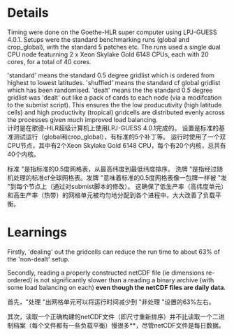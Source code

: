 # Details

Timing were done on the Goethe-HLR super computer using LPJ-GUESS 4.0.1.  Setups were the standard benchmarking runs (global and crop_global), with the standard 5 patches etc.  The runs used a single dual CPU node featurning 2 x Xeon Skylake Gold 6148 CPUs, each with 20 cores, for a total of 40 cores.

'standard' means the standard 0.5 degree gridlist which is ordered from highest to lowest latitudes.  'shuffled' means the standard cf global gridlist which has been randomised. 'dealt' means the the standard 0.5 degree gridlist was 'dealt' out like a pack of cards to each node (via a modifcation to the submist script).  This ensures the the low producutivity (high latitude cells) and high productivity (tropical) gridcells are distributed evenly across the processes given much improved load balancing.  
计时是在歌德-HLR超级计算机上使用LPJ-GUESS 4.0.1完成的。 设置是标准的基准测试运行（global和crop_global），有标准的5个补丁等。 运行时使用了一个双CPU节点，其中有2个Xeon Skylake Gold 6148 CPU，每个有20个内核，总共有40个内核。

标准 "是指标准的0.5度网格表，从最高纬度到最低纬度排序。 洗牌 "是指经过随机处理的标准cf全球网格表。发牌 "意味着标准的0.5度网格表像一包牌一样被 "发 "到每个节点上（通过对submist脚本的修改）。 这确保了低生产率（高纬度单元）和高生产率（热带）的网格单元被均匀地分配到各个进程中，大大改善了负载平衡。 

# Learnings

Firstly, 'dealing' out the gridcells can reduce the run time to about 63% of the 'non-dealt' setup.

Secondly, reading a properly constructed netCDF file (ie dimensions re-ordered) is not significantly slower than a reading a binary archive (with some load balancing on each) **even though the netCDF files are daily data**.     

首先，"处理 "出网格单元可以将运行时间减少到 "非处理 "设置的63%左右。

其次，读取一个正确构建的netCDF文件（即尺寸重新排序）并不比读取一个二进制档案（每个文件都有一些负载平衡）慢很多**，尽管netCDF文件是每日数据。    
